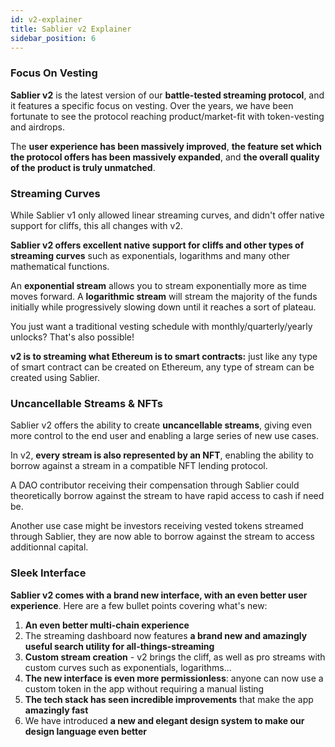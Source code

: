```yaml
---
id: v2-explainer
title: Sablier v2 Explainer
sidebar_position: 6
---
```


### Focus On Vesting

**Sablier v2** is the latest version of our **battle-tested streaming protocol**, and it features a specific focus on vesting. Over the years, we have been fortunate to see the protocol reaching product/market-fit with token-vesting and airdrops.

The **user experience has been massively improved**, **the feature set which the protocol offers has been massively expanded**, and **the overall quality of the product is truly unmatched**.

### Streaming Curves

While Sablier v1 only allowed linear streaming curves, and didn't offer native support for cliffs, this all changes with v2.

**Sablier v2 offers excellent native support for cliffs and other types of streaming curves** such as exponentials, logarithms and many other mathematical functions.

An **exponential stream** allows you to stream exponentially more as time moves forward. A **logarithmic stream** will stream the majority of the funds initially while progressively slowing down until it reaches a sort of plateau.

You just want a traditional vesting schedule with monthly/quarterly/yearly unlocks? That's also possible!

**v2 is to streaming what Ethereum is to smart contracts:** just like any type of smart contract can be created on Ethereum, any type of stream can be created using Sablier.

### Uncancellable Streams & NFTs

Sablier v2 offers the ability to create **uncancellable streams**, giving even more control to the end user and enabling a large series of new use cases.

In v2, **every stream is also represented by an NFT**, enabling the ability to borrow against a stream in a compatible NFT lending protocol.

A DAO contributor receiving their compensation through Sablier could theoretically borrow against the stream to have rapid access to cash if need be.

Another use case might be investors receiving vested tokens streamed through Sablier, they are now able to borrow against the stream to access additionnal capital.

### Sleek Interface

**Sablier v2 comes with a brand new interface, with an even better user experience**. Here are a few bullet points covering what's new:

1. **An even better multi-chain experience**
2. The streaming dashboard now features **a brand new and amazingly useful search utility for all-things-streaming**
3. **Custom stream creation** - v2 brings the cliff, as well as pro streams with custom curves such as exponentials, logarithms...
4. **The new interface is even more permissionless**: anyone can now use a custom token in the app without requiring a manual listing
5. **The tech stack has seen incredible improvements** that make the app **amazingly fast**
6. We have introduced **a new and elegant design system to make our design language even better**
